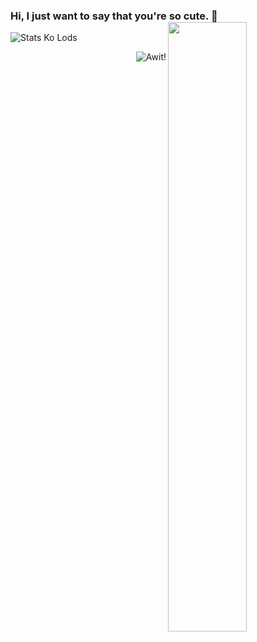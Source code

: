 ### Hi, I just want to say that you're so cute. 👋 [<img align="right" width="50%" src="https://github-readme-stats.vercel.app/api?username=NcknmeX&show_icons=true&theme=radical&hide=contribs,issues">](https://metrics.lecoq.io/NcknmeX?template=classic)<br>
![Stats Ko Lods](https://github-readme-stats.vercel.app/api/top-langs/?username=ncknmex&layout=demo)

<img align="right" src="https://cdn.discordapp.com/avatars/764520674391490560/b6c55c0ca127989ec317adc920cc9c4d.png?size=128" alt="Awit!">
